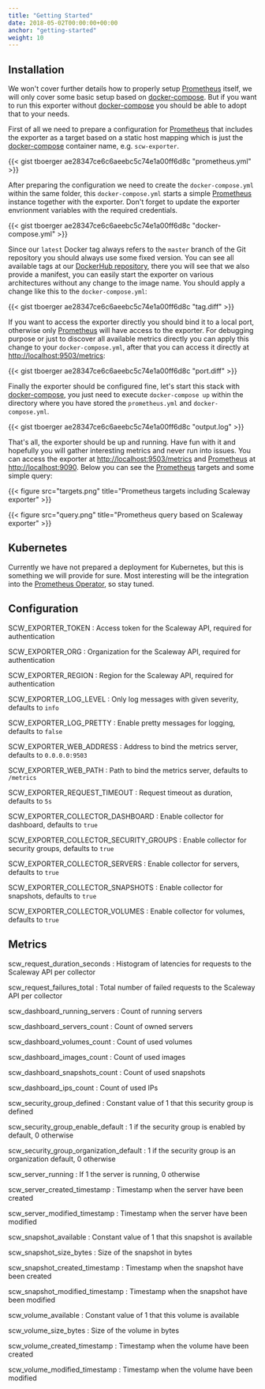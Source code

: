 ```yaml
---
title: "Getting Started"
date: 2018-05-02T00:00:00+00:00
anchor: "getting-started"
weight: 10
---
```


## Installation

We won't cover further details how to properly setup [Prometheus](https://prometheus.io) itself, we will only cover some basic setup based on [docker-compose](https://docs.docker.com/compose/). But if you want to run this exporter without [docker-compose](https://docs.docker.com/compose/) you should be able to adopt that to your needs.

First of all we need to prepare a configuration for [Prometheus](https://prometheus.io) that includes the exporter as a target based on a static host mapping which is just the [docker-compose](https://docs.docker.com/compose/) container name, e.g. `scw-exporter`.

{{< gist tboerger ae28347ce6c6aeebc5c74e1a00ff6d8c "prometheus.yml" >}}

After preparing the configuration we need to create the `docker-compose.yml` within the same folder, this `docker-compose.yml` starts a simple [Prometheus](https://prometheus.io) instance together with the exporter. Don't forget to update the exporter envrionment variables with the required credentials.

{{< gist tboerger ae28347ce6c6aeebc5c74e1a00ff6d8c "docker-compose.yml" >}}

Since our `latest` Docker tag always refers to the `master` branch of the Git repository you should always use some fixed version. You can see all available tags at our [DockerHub repository](https://hub.docker.com/r/promhippie/scw-exporter/tags/), there you will see that we also provide a manifest, you can easily start the exporter on various architectures without any change to the image name. You should apply a change like this to the `docker-compose.yml`:

{{< gist tboerger ae28347ce6c6aeebc5c74e1a00ff6d8c "tag.diff" >}}

If you want to access the exporter directly you should bind it to a local port, otherwise only [Prometheus](https://prometheus.io) will have access to the exporter. For debugging purpose or just to discover all available metrics directly you can apply this change to your `docker-compose.yml`, after that you can access it directly at [http://localhost:9503/metrics](http://localhost:9503/metrics):

{{< gist tboerger ae28347ce6c6aeebc5c74e1a00ff6d8c "port.diff" >}}

Finally the exporter should be configured fine, let's start this stack with [docker-compose](https://docs.docker.com/compose/), you just need to execute `docker-compose up` within the directory where you have stored the `prometheus.yml` and `docker-compose.yml`.

{{< gist tboerger ae28347ce6c6aeebc5c74e1a00ff6d8c "output.log" >}}

That's all, the exporter should be up and running. Have fun with it and hopefully you will gather interesting metrics and never run into issues. You can access the exporter at [http://localhost:9503/metrics](http://localhost:9503/metrics) and [Prometheus](https://prometheus.io) at [http://localhost:9090](http://localhost:9090). Below you can see the [Prometheus](https://prometheus.io) targets and some simple query:

{{< figure src="targets.png" title="Prometheus targets including Scaleway exporter" >}}

{{< figure src="query.png" title="Prometheus query based on Scaleway exporter" >}}

## Kubernetes

Currently we have not prepared a deployment for Kubernetes, but this is something we will provide for sure. Most interesting will be the integration into the [Prometheus Operator](https://coreos.com/operators/prometheus/docs/latest/), so stay tuned.

## Configuration

SCW_EXPORTER_TOKEN
: Access token for the Scaleway API, required for authentication

SCW_EXPORTER_ORG
: Organization for the Scaleway API, required for authentication

SCW_EXPORTER_REGION
: Region for the Scaleway API, required for authentication

SCW_EXPORTER_LOG_LEVEL
: Only log messages with given severity, defaults to `info`

SCW_EXPORTER_LOG_PRETTY
: Enable pretty messages for logging, defaults to `false`

SCW_EXPORTER_WEB_ADDRESS
: Address to bind the metrics server, defaults to `0.0.0.0:9503`

SCW_EXPORTER_WEB_PATH
: Path to bind the metrics server, defaults to `/metrics`

SCW_EXPORTER_REQUEST_TIMEOUT
: Request timeout as duration, defaults to `5s`

SCW_EXPORTER_COLLECTOR_DASHBOARD
: Enable collector for dashboard, defaults to `true`

SCW_EXPORTER_COLLECTOR_SECURITY_GROUPS
: Enable collector for security groups, defaults to `true`

SCW_EXPORTER_COLLECTOR_SERVERS
: Enable collector for servers, defaults to `true`

SCW_EXPORTER_COLLECTOR_SNAPSHOTS
: Enable collector for snapshots, defaults to `true`

SCW_EXPORTER_COLLECTOR_VOLUMES
: Enable collector for volumes, defaults to `true`

## Metrics

scw_request_duration_seconds
: Histogram of latencies for requests to the Scaleway API per collector

scw_request_failures_total
: Total number of failed requests to the Scaleway API per collector

scw_dashboard_running_servers
: Count of running servers

scw_dashboard_servers_count
: Count of owned servers

scw_dashboard_volumes_count
: Count of used volumes

scw_dashboard_images_count
: Count of used images

scw_dashboard_snapshots_count
: Count of used snapshots

scw_dashboard_ips_count
: Count of used IPs

scw_security_group_defined
: Constant value of 1 that this security group is defined

scw_security_group_enable_default
: 1 if the security group is enabled by default, 0 otherwise

scw_security_group_organization_default
: 1 if the security group is an organization default, 0 otherwise

scw_server_running
: If 1 the server is running, 0 otherwise

scw_server_created_timestamp
: Timestamp when the server have been created

scw_server_modified_timestamp
: Timestamp when the server have been modified

scw_snapshot_available
: Constant value of 1 that this snapshot is available

scw_snapshot_size_bytes
: Size of the snapshot in bytes

scw_snapshot_created_timestamp
: Timestamp when the snapshot have been created

scw_snapshot_modified_timestamp
: Timestamp when the snapshot have been modified

scw_volume_available
: Constant value of 1 that this volume is available

scw_volume_size_bytes
: Size of the volume in bytes

scw_volume_created_timestamp
: Timestamp when the volume have been created

scw_volume_modified_timestamp
: Timestamp when the volume have been modified
